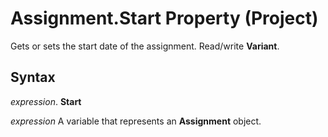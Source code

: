 
# Assignment.Start Property (Project)

Gets or sets the start date of the assignment. Read/write  **Variant**.


## Syntax

 _expression_. **Start**

 _expression_ A variable that represents an **Assignment** object.

